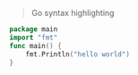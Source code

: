 > Go syntax highlighting

```go
package main
import "fmt"
func main() {
    fmt.Println("hello world")
}
```
